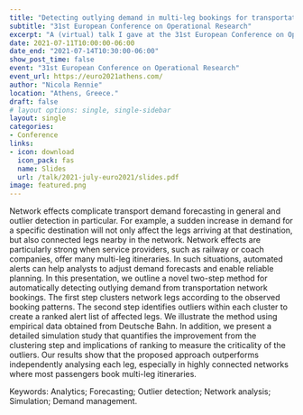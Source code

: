 ```yaml
---
title: "Detecting outlying demand in multi-leg bookings for transportation networks"
subtitle: "31st European Conference on Operational Research"
excerpt: "A (virtual) talk I gave at the 31st European Conference on Operational Research (EURO) at University of West Attica, Greece."
date: 2021-07-11T10:00:00-06:00
date_end: "2021-07-14T10:30:00-06:00"
show_post_time: false
event: "31st European Conference on Operational Research"
event_url: https://euro2021athens.com/
author: "Nicola Rennie"
location: "Athens, Greece."
draft: false
# layout options: single, single-sidebar
layout: single
categories:
- Conference
links:
- icon: download
  icon_pack: fas
  name: Slides
  url: /talk/2021-july-euro2021/slides.pdf
image: featured.png
---
```


Network effects complicate transport demand forecasting in general and outlier detection in particular. For example, a sudden increase in demand for a specific destination will not only affect the legs arriving at that destination, but also connected legs nearby in the network. Network effects are particularly strong when service providers, such as railway or coach companies, offer many multi-leg itineraries. In such situations, automated alerts can help analysts to adjust demand forecasts and enable reliable planning. 
In this presentation, we outline a novel two-step method for automatically detecting outlying demand from transportation network bookings. The first step clusters network legs according to the observed booking patterns. The second step identifies outliers within each cluster to create a ranked alert list of affected legs. We illustrate the method using empirical data obtained from Deutsche Bahn. In addition, we present a detailed simulation study that quantifies the improvement from the clustering step and implications of ranking to measure the criticality of the outliers. Our results show that the proposed approach outperforms independently analysing each leg, especially in highly connected networks where most passengers book multi-leg itineraries. 

Keywords: Analytics; Forecasting; Outlier detection; Network analysis; Simulation; Demand management. 

